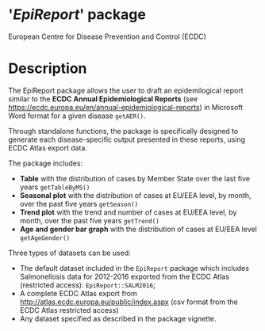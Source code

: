 # '_EpiReport_' package
European Centre for Disease Prevention and Control (ECDC)

# Description

The EpiReport package allows the user to draft an epidemilogical report similar to the __ECDC Annual Epidemiological 
Reports__ (see https://ecdc.europa.eu/en/annual-epidemiological-reports) 
in Microsoft Word format for a given disease `getAER()`.

Through standalone functions, the package is specifically designed to generate
each disease-specific output presented in these reports, using ECDC Atlas export data. 

The package includes:

* __Table__ with the distribution of cases by Member State 
over the last five years `getTableByMS()`
* __Seasonal plot__ with the distribution of cases at EU/EEA level, 
by month, over the past five years `getSeason()`
* __Trend plot__ with the trend and number of cases at EU/EEA level, by month, 
over the past five years `getTrend()`
* __Age and gender bar graph__ with the distribution of cases at EU/EEA level
`getAgeGender()`


Three types of datasets can be used:

* The default dataset included in the `EpiReport` package which includes 
Salmonellosis data for 2012-2016 exported from the ECDC Atlas (restricted access): `EpiReport::SALM2016`;
* A complete ECDC Atlas export from http://atlas.ecdc.europa.eu/public/index.aspx 
(csv format from the ECDC Atlas restricted access)
* Any dataset specified as described in the package vignette.


